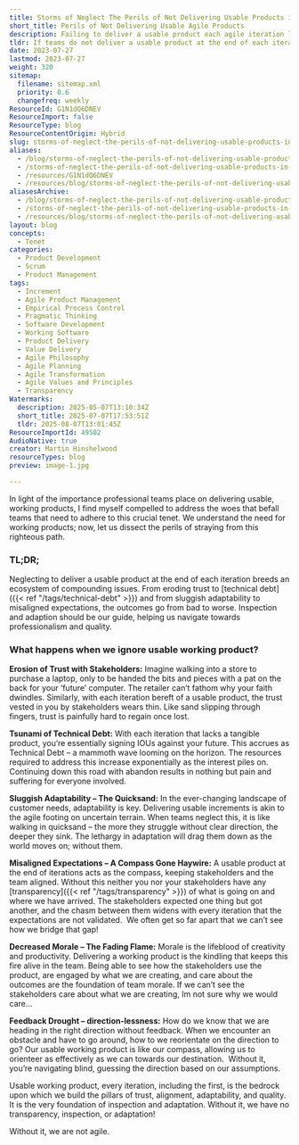 ```yaml
---
title: Storms of Neglect The Perils of Not Delivering Usable Products in Agile Iterations
short_title: Perils of Not Delivering Usable Agile Products
description: Failing to deliver a usable product each agile iteration leads to lost trust, technical debt, poor adaptability, misaligned expectations, low morale, and lack of feedback.
tldr: If teams do not deliver a usable product at the end of each iteration, trust with stakeholders erodes, technical debt grows, adaptability slows, and expectations become misaligned. This also leads to lower team morale and a lack of feedback, making it hard to improve or stay on track. To avoid these issues, ensure every iteration results in a usable product so you maintain trust, alignment, and the ability to adapt quickly.
date: 2023-07-27
lastmod: 2023-07-27
weight: 320
sitemap:
  filename: sitemap.xml
  priority: 0.6
  changefreq: weekly
ResourceId: G1N1dQ6DNEV
ResourceImport: false
ResourceType: blog
ResourceContentOrigin: Hybrid
slug: storms-of-neglect-the-perils-of-not-delivering-usable-products-in-agile-iterations
aliases:
  - /blog/storms-of-neglect-the-perils-of-not-delivering-usable-products-in-agile-iterations
  - /storms-of-neglect-the-perils-of-not-delivering-usable-products-in-agile-iterations
  - /resources/G1N1dQ6DNEV
  - /resources/blog/storms-of-neglect-the-perils-of-not-delivering-usable-products-in-agile-iterations
aliasesArchive:
  - /blog/storms-of-neglect-the-perils-of-not-delivering-usable-products-in-agile-iterations
  - /storms-of-neglect-the-perils-of-not-delivering-usable-products-in-agile-iterations
  - /resources/blog/storms-of-neglect-the-perils-of-not-delivering-usable-products-in-agile-iterations
layout: blog
concepts:
  - Tenet
categories:
  - Product Development
  - Scrum
  - Product Management
tags:
  - Increment
  - Agile Product Management
  - Empirical Process Control
  - Pragmatic Thinking
  - Software Development
  - Working Software
  - Product Delivery
  - Value Delivery
  - Agile Philosophy
  - Agile Planning
  - Agile Transformation
  - Agile Values and Principles
  - Transparency
Watermarks:
  description: 2025-05-07T13:10:34Z
  short_title: 2025-07-07T17:53:51Z
  tldr: 2025-08-07T13:01:45Z
ResourceImportId: 49502
AudioNative: true
creator: Martin Hinshelwood
resourceTypes: blog
preview: image-1.jpg

---
```

In light of the importance professional teams place on delivering usable, working products, I find myself compelled to address the woes that befall teams that need to adhere to this crucial tenet. We understand the need for working products; now, let us dissect the perils of straying from this righteous path.

### TL;DR;

Neglecting to deliver a usable product at the end of each iteration breeds an ecosystem of compounding issues. From eroding trust to [technical debt]({{< ref "/tags/technical-debt" >}}) and from sluggish adaptability to misaligned expectations, the outcomes go from bad to worse. Inspection and adaption should be our guide, helping us navigate towards professionalism and quality.

### **What happens when we ignore usable working product?**

**Erosion of Trust with Stakeholders:** Imagine walking into a store to purchase a laptop, only to be handed the bits and pieces with a pat on the back for your ‘future’ computer. The retailer can’t fathom why your faith dwindles. Similarly, with each iteration bereft of a usable product, the trust vested in you by stakeholders wears thin. Like sand slipping through fingers, trust is painfully hard to regain once lost.

**Tsunami of Technical Debt:** With each iteration that lacks a tangible product, you’re essentially signing IOUs against your future. This accrues as Technical Debt – a mammoth wave looming on the horizon. The resources required to address this increase exponentially as the interest piles on. Continuing down this road with abandon results in nothing but pain and suffering for everyone involved.

**Sluggish Adaptability – The Quicksand:** In the ever-changing landscape of customer needs, adaptability is key. Delivering usable increments is akin to the agile footing on uncertain terrain. When teams neglect this, it is like walking in quicksand – the more they struggle without clear direction, the deeper they sink. The lethargy in adaptation will drag them down as the world moves on; without them.

**Misaligned Expectations – A Compass Gone Haywire:** A usable product at the end of iterations acts as the compass, keeping stakeholders and the team aligned. Without this neither you nor your stakeholders have any [transparency]({{< ref "/tags/transparency" >}}) of what is going on and where we have arrived. The stakeholders expected one thing but got another, and the chasm between them widens with every iteration that the expectations are not validated.  We often get so far apart that we can’t see how we bridge that gap!

**Decreased Morale – The Fading Flame:** Morale is the lifeblood of creativity and productivity. Delivering a working product is the kindling that keeps this fire alive in the team. Being able to see how the stakeholders use the product, are engaged by what we are creating, and care about the outcomes are the foundation of team morale. If we can’t see the stakeholders care about what we are creating, Im not sure why we would care…

**Feedback Drought – direction-lessness:** How do we know that we are heading in the right direction without feedback. When we encounter an obstacle and have to go around, how to we reorientate on the direction to go? Our usable working product is like our compass, allowing us to orienteer as effectively as we can towards our destination.  Without it, you’re navigating blind, guessing the direction based on our assumptions.

Usable working product, every iteration, including the first, is the bedrock upon which we build the pillars of trust, alignment, adaptability, and quality. It is the very foundation of inspection and adaptation. Without it, we have no transparency, inspection, or adaptation!

Without it, we are not agile.
